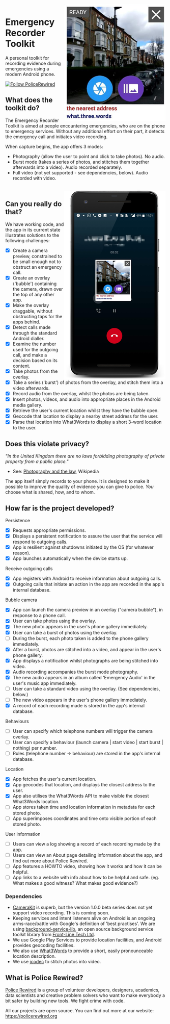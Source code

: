 <img align="right" src="https://github.com/PoliceRewired/emergency-recorder/raw/master/Screenshots/005_2019-03-25-bubblecam_street.png" width="320px" />

# Emergency Recorder Toolkit
A personal toolkit for recording evidence during emergencies using a modern Android phone.

[![Follow PoliceRewired](https://img.shields.io/twitter/follow/policerewired.svg?style=social&label=Follow%20Police%20Rewired)](https://twitter.com/policerewired)

## What does the toolkit do?

The Emergency Recorder Toolkit is aimed at people encountering emergencies, who are on the phone to emergency services. Without any additional effort on their part, it detects the emergency call and initiates video recording.

When capture begins, the app offers 3 modes:
* Photography (allow the user to point and click to take photos). No audio.
* Burst mode (takes a series of photos, and stitches them together afterwards into a video). Audio recorded separately.
* Full video (not yet supported - see dependencies, below). Audio recorded with video.

<br clear="right" />
<img align="right" src="https://github.com/PoliceRewired/emergency-recorder/raw/master/Screenshots/004_2019-03-25-call-in-progress_street.png" width="320px" />

## Can you really do that?

We have working code, and the app in its current state illustrates solutions to the following challenges:

- [x] Create a camera preview, constrained to be small enough not to obstruct an emergency call.
- [x] Create an overlay ('bubble') containing the camera, drawn over the top of any other app.
- [x] Make the overlay draggable, without obstructing taps for the apps behind.
- [x] Detect calls made through the standard Android dialler.
- [x] Examine the number used for the outgoing call, and make a decision based on its content.
- [x] Take photos from the overlay.
- [x] Take a series ('burst') of photos from the overlay, and stitch them into a video afterwards.
- [x] Record audio from the overlay, whilst the photos are being taken.
- [x] Insert photos, videos, and audio into appropriate places in the Android media gallery.
- [x] Retrieve the user's current location whilst they have the bubble open.
- [x] Geocode that location to display a nearby street address for the user.
- [x] Parse that location into What3Words to display a short 3-word location to the user.

## Does this violate privacy?

_"In the United Kingdom there are no laws forbidding photography of private property from a public place."_
* See: [Photography and the law](https://en.wikipedia.org/wiki/Photography_and_the_law#United_Kingdom), Wikipedia

The app itself simply records to your phone. It is designed to make it possible to improve the quality of evidence you can give to police. _You_ choose what is shared, how, and to whom.

## How far is the project developed?

Persistence

- [x] Requests appropriate permissions.
- [x] Displays a persistent notification to assure the user that the service will respond to outgoing calls.
- [x] App is resilient against shutdowns initiated by the OS (for whatever reason).
- [x] App launches automatically when the device starts up.

Receive outgoing calls

- [x] App registers with Android to receive information about outgoing calls.
- [x] Outgoing calls that initiate an action in the app are recorded in the app's internal database.

Bubble camera

- [x] App can launch the camera preview in an overlay ("camera bubble"), in response to a phone call.
- [x] User can take photos using the overlay.
- [x] The new photo appears in the user's phone gallery immediately.
- [x] User can take a burst of photos using the overlay.
- [ ] During the burst, each photo taken is added to the phone gallery immediately.
- [x] After a burst, photos are stitched into a video, and appear in the user's phone gallery.
- [x] App displays a notification whilst photographs are being stitched into video.
- [x] Audio recording accompanies the burst mode photography.
- [x] The new audio appears in an album called 'Emergency Audio' in the user's music app immediately.
- [ ] User can take a standard video using the overlay. (See dependencies, below.)
- [ ] The new video appears in the user's phone gallery immediately.
- [x] A record of each recording made is stored in the app's internal database.

Behaviours

- [ ] User can specify which telephone numbers will trigger the camera overlay.
- [ ] User can specify a behaviour (launch camera | start video | start burst | nothing) per number.
- [ ] Rules (telephone number -> behaviour) are stored in the app's internal database.

Location

- [x] App fetches the user's current location.
- [x] App geocodes that location, and displays the closest address to the user.
- [x] App also utilises the What3Words API to make visible the closest What3Words location.
- [ ] App stores taken time and location information in metadata for each stored photo.
- [ ] App superimposes coordinates and time onto visible portion of each stored photo.

User information

- [ ] Users can view a log showing a record of each recording made by the app.
- [ ] Users can view an About page detailing information about the app, and find out more about Police Rewired.
- [ ] App features a HOWTO video, showing how it works and how it can be helpful.
- [ ] App links to a website with info about how to be helpful and safe. (eg. What makes a good witness? What makes good evidence?)

### Dependencies

* [CameraKit](https://camerakit.io/) is superb, but the version 1.0.0 beta series does not yet support video recording. This is coming soon.
* Keeping services and intent listeners alive on Android is an ongoing arms-race/battle with Google's definition of 'best practises'. We are using [background-service-lib](https://github.com/front-line-tech/background-service-lib), an open source background service toolkit library from [Front-Line Tech Ltd](http://front-line-tech.com).
* We use Google Play Services to provide location facilities, and Android provides geocoding facilities.
* We also use [What3Words](https://docs.what3words.com/wrapper/android/) to provide a short, easily pronounceable location description.
* We use [jcodec](http://jcodec.org/) to stitch photos into video.

## What is Police Rewired?

[Police Rewired](https://policerewired.org) is a group of volunteer developers, designers, academics, data scientists and creative problem solvers who want to make everybody a bit safer by building new tools. We fight crime with code.

All our projects are open source. You can find out more at our website: https://policerewired.org

